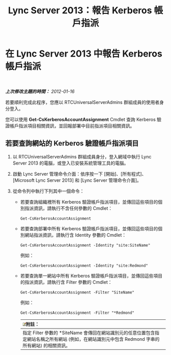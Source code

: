 ﻿---
title: Lync Server 2013：報告 Kerberos 帳戶指派
TOCTitle: 報告 Kerberos 帳戶指派
ms:assetid: 523231f6-81b3-454b-996d-663d9bd5cf83
ms:mtpsurl: https://technet.microsoft.com/zh-tw/library/Gg398343(v=OCS.15)
ms:contentKeyID: 49290916
ms.date: 08/10/2015
mtps_version: v=OCS.15
ms.translationtype: HT
---

# 在 Lync Server 2013 中報告 Kerberos 帳戶指派

 

_**上次修改主題的時間：** 2012-01-16_

若要順利完成此程序，您應以 RTCUniversalServerAdmins 群組成員的使用者身分登入。

您可以使用 **Get-CsKerberosAccountAssignment** Cmdlet 查詢 Kerberos 驗證帳戶指派項目相關資訊，並回報部署中目前指派項目相關資訊。

## 若要查詢網站的 Kerberos 驗證帳戶指派項目

1.  以 RTCUniversalServerAdmins 群組成員身分，登入網域中執行 Lync Server 2013 的電腦，或登入已安裝系統管理工具的電腦。

2.  啟動 Lync Server 管理命令介面：依序按一下 \[開始\]、\[所有程式\]、\[Microsoft Lync Server 2013\] 和 \[Lync Server 管理命令介面\]。

3.  從命令列中執行下列其中一個命令：
    
      - 若要查詢組織裡所有 Kerberos 驗證帳戶指派項目，並傳回這些項目的個別指派資訊，請執行不含任何參數的 Cmdlet：
        
            Get-CsKerberosAccountAssignment
    
      - 若要查詢部署中所有 Kerberos 驗證帳戶指派項目，並傳回這些項目的個別網站指派資訊，請執行含 Identity 參數的 Cmdlet：
        
            Get-CsKerberosAccountAssignment -Identity "site:SiteName"
        
        例如：
        
            Get-CsKerberosAccountAssignment -Identity "site:Redmond"
    
      - 若要查詢單一網站中所有 Kerberos 驗證帳戶指派項目，並傳回這些項目的指派資訊，請執行含 Filter 參數的 Cmdlet：
        
            Get-CsKerberosAccountAssignment -Filter "SiteName"
        
        例如：
        
            Get-CsKerberosAccountAssignment -Filter "*Redmond"
        
        <table>
        <thead>
        <tr class="header">
        <th><img src="images/Gg398811.note(OCS.15).gif" title="note" alt="note" />附註：</th>
        </tr>
        </thead>
        <tbody>
        <tr class="odd">
        <td>指定 Filter 參數的 *SiteName 會傳回在網站識別元的任意位置包含指定網站名稱之所有網站 (例如，在網站識別元中包含 Redmond 字串的所有網站) 的相關資訊。</td>
        </tr>
        </tbody>
        </table>

